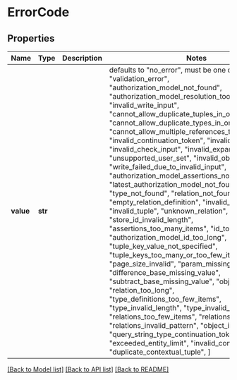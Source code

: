 # ErrorCode


## Properties
Name | Type | Description | Notes
------------ | ------------- | ------------- | -------------
**value** | **str** |  | defaults to "no_error",  must be one of ["no_error", "validation_error", "authorization_model_not_found", "authorization_model_resolution_too_complex", "invalid_write_input", "cannot_allow_duplicate_tuples_in_one_request", "cannot_allow_duplicate_types_in_one_request", "cannot_allow_multiple_references_to_one_relation", "invalid_continuation_token", "invalid_tuple_set", "invalid_check_input", "invalid_expand_input", "unsupported_user_set", "invalid_object_format", "write_failed_due_to_invalid_input", "authorization_model_assertions_not_found", "latest_authorization_model_not_found", "type_not_found", "relation_not_found", "empty_relation_definition", "invalid_user", "invalid_tuple", "unknown_relation", "store_id_invalid_length", "assertions_too_many_items", "id_too_long", "authorization_model_id_too_long", "tuple_key_value_not_specified", "tuple_keys_too_many_or_too_few_items", "page_size_invalid", "param_missing_value", "difference_base_missing_value", "subtract_base_missing_value", "object_too_long", "relation_too_long", "type_definitions_too_few_items", "type_invalid_length", "type_invalid_pattern", "relations_too_few_items", "relations_too_long", "relations_invalid_pattern", "object_invalid_pattern", "query_string_type_continuation_token_mismatch", "exceeded_entity_limit", "invalid_contextual_tuple", "duplicate_contextual_tuple", ]

[[Back to Model list]](../README.md#documentation-for-models) [[Back to API list]](../README.md#documentation-for-api-endpoints) [[Back to README]](../README.md)



